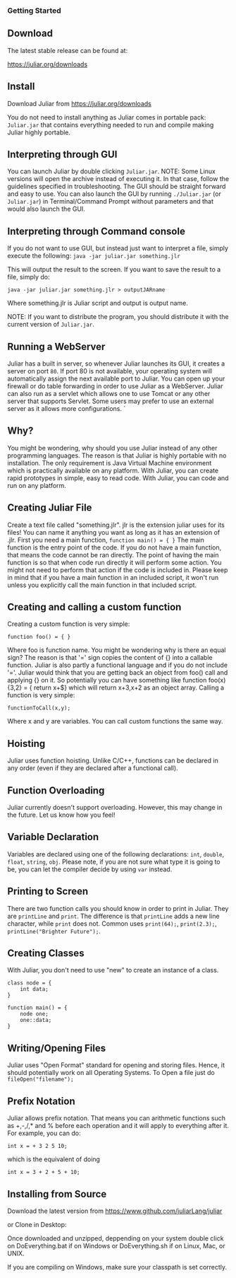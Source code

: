### Getting Started

## Download
The latest stable release can be found at:

https://juliar.org/downloads

## Install

Download Juliar from 
https://juliar.org/downloads

You do not need to install anything as Juliar comes in portable pack: `Juliar.jar` that contains everything needed  to run
and compile making Juliar highly portable.


## Interpreting through GUI
You can launch Juliar by double clicking `Juliar.jar`. NOTE: Some Linux versions will open the archive instead of executing it.
In that case, follow the guidelines specified in troubleshooting. The GUI should be straight forward and easy to use.
You can also launch the GUI by running `./Juliar.jar` (or `Juliar.jar`) in Terminal/Command Prompt without parameters
and that would also launch the GUI.


## Interpreting through Command console

If you do not want to use GUI, but instead just want to interpret a file, simply execute the following:
`
java -jar juliar.jar something.jlr
`

This will output the result to the screen. If you want to save the result to a file, simply do:

`
 java -jar juliar.jar something.jlr > outputJARname
`

Where something.jlr is Juliar script and output is output name.

NOTE: If you want to distribute the program, you should distribute it with the current version of `Juliar.jar`.


## Running a WebServer
Juliar has a built in server, so whenever Juliar launches its GUI, it creates a server on port `80`. If port 80 is not available,
your operating system will automatically assign the next available port to Juliar. You can open up your firewall
or do table forwarding in order to use Juliar as a WebServer. Juliar can also run as a servlet which allows one to use Tomcat
or any other server that supports Servlet. Some users may prefer to use an external server as it allows more configurations.
`


## Why?
You might be wondering, why should you use Juliar instead of any other programming languages.
The reason is that Juliar is highly portable with no installation. The only requirement is Java Virtual Machine
environment which is practically available on any platform. With Juliar, you can create rapid prototypes in simple,
easy to read code. With Juliar, you can code and run on any platform.


## Creating Juliar File
Create a text file called "something.jlr". jlr is the extension juliar uses for its files! You can name it anything you want as long as it has an extension of .jlr.
First you need a main function,
`
function main() = {
}
`
The main function is the entry point of the code. If you do not have a main function, that means the code cannot be ran directly. The point of having the main function
is so that when code run directly it will perform some action. You might not need to perform that action if the code is included in.
Please keep in mind that if you have a main function in an included script, it won't run unless you explicitly call the main function in that included script.

## Creating and calling a custom function

Creating a custom function is very simple:

`function foo() = {
}
`

Where foo is function name. You might be wondering why is there an equal sign? The reason is that '=' sign copies the content of {} into a callable function.
Juliar is also partly a functional language and if you do not include '='. Juliar would think that you are getting back an object from foo() call and applying {}
on it. So potentially you can have something like function foo(x){3,2} = { return x+$} which will return x+3,x+2 as an object array.
Calling a function is very simple:

`
functionToCall(x,y);
`

Where x and y are variables. You can call custom functions the same way.

## Hoisting

Juliar uses function hoisting. Unlike C/C++, functions can be declared in any order (even if they are declared after a functional call).

## Function Overloading

Juliar currently doesn't support overloading. However, this may change in the future. Let us know how you feel!

## Variable Declaration

Variables are declared using one of the following declarations: `int`, `double`, `float`, `string`, `obj`. Please note, if you are not sure what type it is going to be, you can let the compiler
decide by using `var` instead.

## Printing to Screen
There are two function calls you should know in order to print in Juliar.
They are `printLine` and `print`. The difference is that `printLine` adds
a new line character, while `print` does not. Common uses `print(64);`, `print(2.3);`, `printLine("Brighter Future");`.

## Creating Classes
With Juliar, you don't need to use "new" to create an instance of a class.
```
class node = {
    int data;
}

function main() = {
    node one;
    one::data;
}
```

## Writing/Opening Files

Juliar uses "Open Format" standard for opening and storing files. Hence, it should potentially work on all Operating Systems. To Open a file just do
`
fileOpen("filename");
`

## Prefix Notation

Juliar allows prefix notation. That means you can arithmetic functions such as +,-,/,* and % before each operation and it will apply to everything after it.
For example, you can do:

`
int x = + 3 2 5 10;
`

which is the equivalent of doing

`
int x = 3 + 2 + 5 + 10;
`


## Installing from Source


Download the latest version from https://www.github.com/juliarLang/juliar

or Clone in Desktop: 

Once downloaded and unzipped, deppending on your system
double click on DoEverything.bat if on Windows
or DoEverything.sh if on Linux, Mac, or UNIX.

If you are compiling on Windows, make sure your classpath
is set correctly.